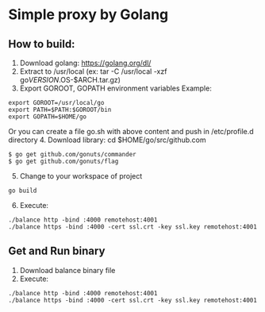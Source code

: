 # Simple proxy by Golang
## How to build:
1. Download golang: https://golang.org/dl/
2. Extract to /usr/local (ex: tar -C /usr/local -xzf go$VERSION.$OS-$ARCH.tar.gz)
3. Export GOROOT, GOPATH environment variables
Example:
```
export GOROOT=/usr/local/go
export PATH=$PATH:$GOROOT/bin
export GOPATH=$HOME/go
```
Or you can create a file go.sh with above content and push in /etc/profile.d directory
4. Download library: cd $HOME/go/src/github.com
```
$ go get github.com/gonuts/commander
$ go get github.com/gonuts/flag
```
5. Change to your workspace of project
```
go build
```
6. Execute:
```
./balance http -bind :4000 remotehost:4001
./balance https -bind :4000 -cert ssl.crt -key ssl.key remotehost:4001
```

## Get and Run binary
1. Download balance binary file
2. Execute:
```
./balance http -bind :4000 remotehost:4001
./balance https -bind :4000 -cert ssl.crt -key ssl.key remotehost:4001
```
